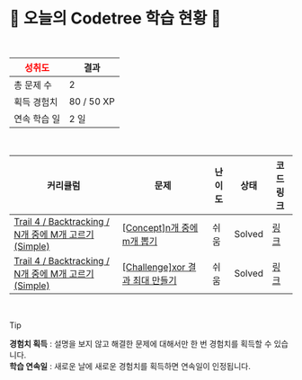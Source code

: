 # 🌲 오늘의 Codetree 학습 현황 🌲

<br />

| <span style="color:red;display:block;text-align:center;"> **성취도**</span> | 결과 |
|---|---|
| 총 문제 수 | 2 |
| 획득 경험치 | 80 / 50 XP |
| 연속 학습 일 | 2 일 |

<br />

|커리큘럼|문제|난이도|상태|코드 링크|
|---|---|---|---|---|
|[Trail 4 / Backtracking / N개 중에 M개 고르기(Simple)](https://https://en.codetree.ai/trail-info/intermediate-low/)|[[Concept]n개 중에 m개 뽑기](https://https://en.codetree.ai/trails/complete/curated-cards/intro-n-choose-m/)|쉬움|Solved|[링크](https://github.com/CEO-Nick/For-Coding-Test/blob/main/250107/n%EA%B0%9C%20%EC%A4%91%EC%97%90%20m%EA%B0%9C%20%EB%BD%91%EA%B8%B0/n-choose-m.java)|
|[Trail 4 / Backtracking / N개 중에 M개 고르기(Simple)](https://https://en.codetree.ai/trail-info/intermediate-low/)|[[Challenge]xor 결과 최대 만들기](https://https://en.codetree.ai/trails/complete/curated-cards/challenge-max-of-xor/)|쉬움|Solved|[링크](https://github.com/CEO-Nick/For-Coding-Test/blob/main/250107/xor%20%EA%B2%B0%EA%B3%BC%20%EC%B5%9C%EB%8C%80%20%EB%A7%8C%EB%93%A4%EA%B8%B0/max-of-xor.java)|


<br />

> [!TIP]
> **경험치 획득** : 설명을 보지 않고 해결한 문제에 대해서만 한 번 경험치를 획득할 수 있습니다.  
> **학습 연속일** : 새로운 날에 새로운 경험치를 획득하면 연속일이 인정됩니다.

